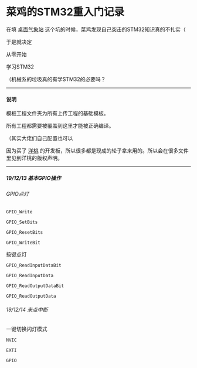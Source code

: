 # 菜鸡的STM32重入门记录

在填 [桌面气象站](https://github.com/DT9025A/DesktopWeatherStation) 这个坑的时候，菜鸡发现自己突击的STM32知识真的不扎实（ 

于是就决定

从零开始

学习STM32

（机械系的垃圾真的有学STM32的必要吗？

---

#### 说明

模板工程文件夹为所有上传工程的基础模板。

所有工程都需要被覆盖到这里才能被正确编译。

（其实大佬们自己配置也可以

因为买了 [洋桃](http://doyoung.net/YT/index.html) 的开发板，所以很多都是现成的轮子拿来用的。所以会在很多文件里见到洋桃的版权声明。

---

##### 19/12/13 基本GPIO操作

###### GPIO点灯

`GPIO_Write`

`GPIO_SetBits`

`GPIO_ResetBits`

`GPIO_WriteBit`



按键点灯

`GPIO_ReadInputDataBit`

`GPIO_ReadInputData`

`GPIO_ReadOutputDataBit`

`GPIO_ReadOutputData`



###### 19/12/14 来点中断

一键切换闪灯模式

`NVIC`

`EXTI`

`GPIO`

